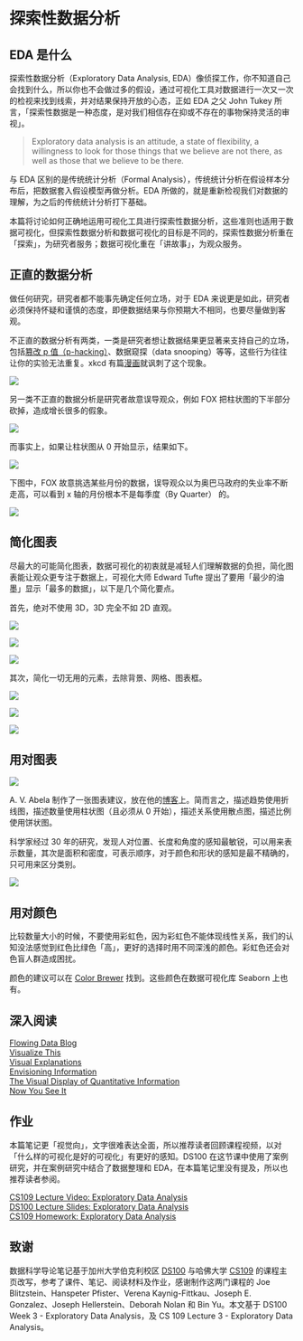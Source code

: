 # 探索性数据分析
## EDA 是什么
探索性数据分析（Exploratory Data Analysis, EDA）像侦探工作，你不知道自己会找到什么，所以你也不会做过多的假设，通过可视化工具对数据进行一次又一次的检视来找到线索，并对结果保持开放的心态，正如 EDA 之父 John Tukey 所言，「探索性数据是一种态度，是对我们相信存在抑或不存在的事物保持灵活的审视」。

> Exploratory data analysis is an attitude, a state of flexibility, a willingness to look for those things that we believe are not there, as well as those that we believe to be there.  

与 EDA 区别的是传统统计分析（Formal Analysis），传统统计分析在假设样本分布后，把数据套入假设模型再做分析。EDA 所做的，就是重新检视我们对数据的理解，为之后的传统统计分析打下基础。

本篇将讨论如何正确地运用可视化工具进行探索性数据分析，这些准则也适用于数据可视化，但探索性数据分析和数据可视化的目标是不同的，探索性数据分析重在「探索」，为研究者服务；数据可视化重在「讲故事」，为观众服务。

## 正直的数据分析
做任何研究，研究者都不能事先确定任何立场，对于 EDA 来说更是如此，研究者必须保持怀疑和谨慎的态度，即便数据结果与你预期大不相同，也要尽量做到客观。

不正直的数据分析有两类，一类是研究者想让数据结果更显著来支持自己的立场，包括[篡改 p 值（p-hacking）](https://www.howsci.com/p-hacking.html)、数据窥探（data snooping）等等，这些行为往往让你的实验无法重复。xkcd 有篇[漫画](https://imgs.xkcd.com/comics/significant.png)就讽刺了这个现象。

![](pics/significant.png)

另一类不正直的数据分析是研究者故意误导观众，例如 FOX 把柱状图的下半部分砍掉，造成增长很多的假象。

![](pics/abce2a42e8fbcd551b0f90b00692c261_r.jpg.png)

而事实上，如果让柱状图从 0 开始显示，结果如下。

![](pics/Fox-chart-corrected.png)

下图中，FOX 故意挑选某些月份的数据，误导观众以为奥巴马政府的失业率不断走高，可以看到 x 轴的月份根本不是每季度（By Quarter） 的。

![](pics/02839064fc6b4197a6fcffa3c15c6b0d_r.jpg.png)
 
## 简化图表
尽最大的可能简化图表，数据可视化的初衷就是减轻人们理解数据的负担，简化图表能让观众更专注于数据上，可视化大师 Edward Tufte 提出了要用「最少的油墨」显示「最多的数据」，以下是几个简化要点。

首先，绝对不使用 3D，3D 完全不如 2D 直观。

![](pics/dont.png)

![](pics/3dBar.png)

![](pics/2dBar.png)

其次，简化一切无用的元素，去除背景、网格、图表框。

![](pics/chartJunk1.png)

![](pics/chartJunk2.png)

![](pics/chartJunk3.png)
 
## 用对图表
![](pics/choosing_a_good_chart.jpg)

A. V. Abela 制作了一张图表建议，放在他的[博客](http://extremepresentation.typepad.com/blog/2015/01/announcing-the-slide-chooser.html)上。简而言之，描述趋势使用折线图，描述数量使用柱状图（且必须从 0 开始），描述关系使用散点图，描述比例使用饼状图。

科学家经过 30 年的研究，发现人对位置、长度和角度的感知最敏锐，可以用来表示数量，其次是面积和密度，可表示顺序，对于颜色和形状的感知是最不精确的，只可用来区分类别。

![](pics/visEfficiency.png)

## 用对颜色
比较数量大小的时候，不要使用彩虹色，因为彩虹色不能体现线性关系，我们的认知没法感觉到红色比绿色「高」，更好的选择时用不同深浅的颜色。彩虹色还会对色盲人群造成困扰。

颜色的建议可以在 [Color Brewer](http://colorbrewer2.org/#type=sequential&scheme=PuBu&n=3) 找到。这些颜色在数据可视化库 Seaborn 上也有。

## 深入阅读
[Flowing Data Blog](http://flowingdata.com)  
[Visualize This](https://book.douban.com/subject/5969455/)  
[Visual Explanations](https://book.douban.com/subject/1438332/)  
[Envisioning Information](https://book.douban.com/subject/1861189/)  
[The Visual Display of Quantitative Information](https://book.douban.com/subject/1316642/)  
[Now You See It](https://book.douban.com/subject/3815834/)

## 作业
本篇笔记更「视觉向」，文字很难表达全面，所以推荐读者回顾课程视频，以对「什么样的可视化是好的可视化」有更好的感知。DS100 在这节课中使用了案例研究，并在案例研究中结合了数据整理和 EDA，在本篇笔记里没有提及，所以也推荐读者参阅。

[CS109 Lecture Video: Exploratory Data Analysis](https://matterhorn.dce.harvard.edu/engage/player/watch.html?id=4dc7719e-1ef4-4ee5-a9d9-fc48c3e13185)  
[DS100 Lecture Slides: Exploratory Data Analysis](https://drive.google.com/file/d/0B7gkaDYGT5X5X2ZKaHZtZkVWVUE/view)  
[CS109 Homework: Exploratory Data Analysis](https://github.com/cs109/2014/blob/master/homework/HW1.ipynb)

## 致谢
数据科学导论笔记基于加州大学伯克利校区 [DS100](http://www.ds100.org/sp17/syllabus) 与哈佛大学 [CS109](http://cs109.github.io/2015/pages/videos.html) 的课程主页改写，参考了课件、笔记、阅读材料及作业，感谢制作这两门课程的 Joe Blitzstein、Hanspeter Pfister、Verena Kaynig-Fittkau、Joseph E. Gonzalez、Joseph Hellerstein、Deborah Nolan 和 Bin Yu。本文基于 DS100  Week 3 - Exploratory Data Analysis，及 CS 109 Lecture 3 - Exploratory Data Analysis。